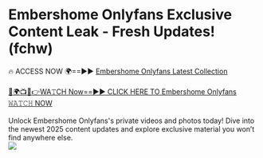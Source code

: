 # Embershome Onlyfans Exclusive Content Leak - Fresh Updates! (fchw)

🔥 ACCESS NOW 🌍==►► <a href="https://tinyurl.com/kvy9nzfs" rel="nofollow">Embershome Onlyfans Latest Collection</a>
<br><br>
[🔴🌍📺📱👉WA𝚃CH Now==►► CLICK HERE TO Embershome Onlyfans 𝚆𝙰𝚃𝙲𝙷 NOW](https://tinyurl.com/kvy9nzfs)
<br><br>
Unlock Embershome Onlyfans's private videos and photos today! Dive into the newest 2025 content updates and explore exclusive material you won’t find anywhere else.
<br>
<a href="https://tinyurl.com/kvy9nzfs" rel="nofollow" data-target="animated-image.originalLink"><img src="https://camo.githubusercontent.com/8a4f000d20f83aca3bf7ec5f350d767afa0574a8a352519fd8cfa583a6f93a33/68747470733a2f2f692e696d6775722e636f6d2f644a486b345a712e676966" data-canonical-src="https://i.imgur.com/dJHk4Zq.gif" style="max-width: 100%; display: inline-block;" data-target="animated-image.originalImage"></a>
<br>
